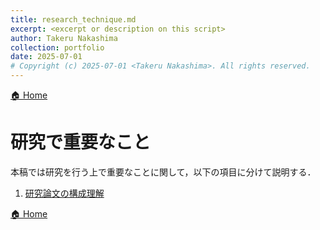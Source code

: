 ```yaml
---
title: research_technique.md
excerpt: <excerpt or description on this script>
author: Takeru Nakashima
collection: portfolio
date: 2025-07-01
# Copyright (c) 2025-07-01 <Takeru Nakashima>. All rights reserved.
---
```


[🏠 Home](../../README.md)

# 研究で重要なこと
本稿では研究を行う上で重要なことに関して，以下の項目に分けて説明する．

1. [研究論文の構成理解](./sec/paper_structure.md)
<!---
2. [研究データ管理](./sec/data_management.md)
--->

[🏠 Home](../../README.md)
